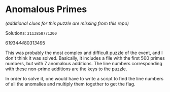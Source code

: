 # Anomalous Primes

_(additional clues for this puzzle are missing from this repo)_

Solutions: `2113858771200`

6*19*34*44*80*313*495

This was probably the most complex and difficult puzzle of the event, and I don't think it was solved. Basically, it includes a file with the first 500 primes numbers, but with 7 anomalous additions. The line numbers corresponding with these non-prime additions are the keys to the puzzle.

In order to solve it, one would have to write a script to find the line numbers of all the anomalies and multiply them together to get the flag.
